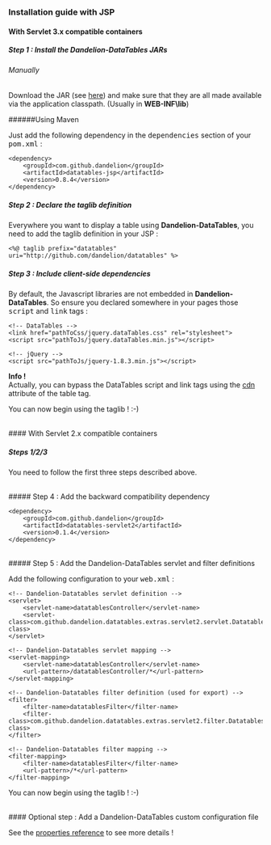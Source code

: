 ### Installation guide with JSP

#### With Servlet 3.x compatible containers

##### Step 1 : Install the Dandelion-DataTables JARs

###### Manually

Download the JAR (see [here](../download.html)) and make sure that they are all made available via the application classpath. (Usually in **WEB-INF\\lib**)

######Using Maven
 
Just add the following dependency in the <tt>dependencies</tt> section of your <tt>pom.xml</tt> :

    <dependency>
        <groupId>com.github.dandelion</groupId>
        <artifactId>datatables-jsp</artifactId>
        <version>0.8.4</version>
    </dependency>

##### Step 2 : Declare the taglib definition

Everywhere you want to display a table using <strong>Dandelion-DataTables</strong>, you need to add the taglib definition in your JSP :

	<%@ taglib prefix="datatables" uri="http://github.com/dandelion/datatables" %>

##### Step 3 : Include client-side dependencies

By default, the Javascript libraries are not embedded in <strong>Dandelion-DataTables</strong>. So ensure you declared somewhere in your pages those <tt>script</tt> and <tt>link</tt> tags :

    <!-- DataTables -->
    <link href="pathToCss/jquery.dataTables.css" rel="stylesheet">
    <script src="pathToJs/jquery.dataTables.min.js"></script> 
	
	<!-- jQuery -->
	<script src="pathToJs/jquery-1.8.3.min.js"></script>

<p class="alert alert-info"><strong>Info !</strong><br /> Actually, you can bypass the DataTables script and link tags using the <a href="./ref.tagtable.html">cdn</a> attribute of the table tag.</p>

You can now begin using the taglib ! :-)

<br />
#### With Servlet 2.x compatible containers

##### Steps 1/2/3
You need to follow the first three steps described above.

<br />
##### Step 4 : Add the backward compatibility dependency

    <dependency>
        <groupId>com.github.dandelion</groupId>
        <artifactId>datatables-servlet2</artifactId>
        <version>0.1.4</version>
    </dependency>
    
<br />
##### Step 5 : Add the Dandelion-DataTables servlet and filter definitions

Add the following configuration to your <tt>web.xml</tt> :

    <!-- Dandelion-Datatables servlet definition -->
    <servlet>
        <servlet-name>datatablesController</servlet-name>
        <servlet-class>com.github.dandelion.datatables.extras.servlet2.servlet.DatatablesServlet</servlet-class>
    </servlet>

    <!-- Dandelion-Datatables servlet mapping -->
    <servlet-mapping>
        <servlet-name>datatablesController</servlet-name>
        <url-pattern>/datatablesController/*</url-pattern>
    </servlet-mapping>

    <!-- Dandelion-Datatables filter definition (used for export) -->
    <filter>
        <filter-name>datatablesFilter</filter-name>
        <filter-class>com.github.dandelion.datatables.extras.servlet2.filter.DatatablesFilter</filter-class>
    </filter>

    <!-- Dandelion-Datatables filter mapping -->
    <filter-mapping>
        <filter-name>datatablesFilter</filter-name>
        <url-pattern>/*</url-pattern>
    </filter-mapping>

You can now begin using the taglib ! :-)

<br />
#### Optional step : Add a Dandelion-DataTables custom configuration file

See the [properties reference](../properties.html) to see more details !